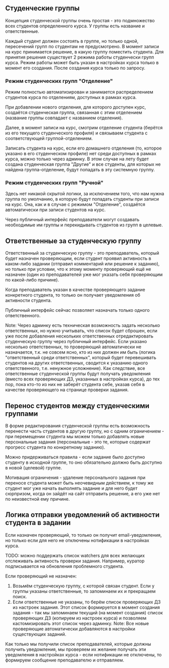 ## Студенческие группы

Концепция студенческой группы очень простая - это подмножество всех студентов определенного курса.
У группы есть название и ответственные.

Каждый студент должен состоять в группе, но только одной, пересечений групп по студентам не предусмотрено.
В момент записи на курс принимается решение, в какую группу поместить студента.
Для принятия решения существует 2 режима работы студенчески групп курса.
Режим работы может быть указан в настройках курса только в момент его создания.
После создания курса только по запросу.

### Режим студенческих групп "Отделение"

Режим полностью автоматизирован и занимается распределением студентов курса по отделениям, доступных в рамках курса.

При добавлении нового отделения, для которого доступен курс, создаётся студенческая группа, связанная с этим отделением (название группы совпадает с названием отделения).

Далее, в момент записи на курс, смотрим отделение студента (берётся из его текущего студенческого профиля) и связываем студента с соответствующей группой-отделением.

Записать студента на курс, если его домашнего отделения (то, которое указано в его студенческом профиле) нет среди доступных в рамках курса, можно только через админку. В этом случае на лету будет создана студенческая группа "Другие" и все студенты, для которых не найдена группа-отделение, будут попадать в эту системную группу.

### Режим студенческих групп "Ручной"

Здесь нет никакой скрытой логики, за исключением того, что нам нужна группа по умолчанию, в которую будут попадать студенты при записи на курс.
Она, как и в случае с режимом "Отделение", создаётся автоматически при записи студентов на курс.

Через публичный интерфейс преподаватели могут создавать необходимые им группы и перекидывать студентов из групп в целевые.

## Ответственные за студенческую группу

Ответственный за студенческую группу - это преподаватель, который будет назначен проверяющим, если студент проявил активность в каком-либо задании (отправил комментарий или решение к заданию), но только при условии, что к этому моменту проверяющий ещё не назначен (один из преподавателей уже мог указать себя проверяющим по какой-либо причине).

Когда преподаватель указан в качестве проверяющего задание конкретного студента, то только он получает уведомления об активности студента.

Публичный интерфейс сейчас позволяет назначать только одного ответственного.

Note: Через админку есть техническая возможность задать несколько ответственных, но нужно учитывать, что список будет сброшен, 
если уже после добавления нескольких ответственных отредактировать студенческую группу через публичный интерфейс.
Если указано несколько ответственных, то проверяющий автоматически не назначается, т.к. не совсем ясно, кто из них должен им быть (логика "ответственный среди ответственных", который будет перевешивать студентов на других ответственных, сводится к указанию одного ответственного, т.е. ненужное усложнение).
Как следствие, все ответственные студенческой группы будут получать уведомления (вместо всех проверяющих ДЗ, указанных в настройках курса), до тех пор, пока кто-то из них не заберёт студента себе, указав себя в качестве проверяющего на странице проверки задания.

## Перенос студентов между студенческими группами

В форме редактирования студенческой группы есть возможность перенести часть студентов в другую группу, но с одним ограничением - 
при перемещении студента мы можем только добавлять новые персональные задания (персональные - это те, которые содержат прогресс студента по конкретному заданию).

Можно придерживаться правила - если задание было доступно студенту в исходной группе, то оно обязательно должно быть доступно в новой (целевой) группе.

Мотивация ограничения - удаление персонального задания при переносе студента может быть неочевидным действием, к тому же студент мог уже начать 
выполнять задание и для него будет сюрпризом, когда он зайдёт на сайт отправить решение, а его уже нет по неизвестной ему причине.

## Логика отправки уведомлений об активности студента в задании

Если назначен проверяющий, то только он получит email-уведомления, но только если для него не отключены нотификации в настройках курса.

TODO: можно поддержать список watchers для всех желающих отслеживать активность проверки задания.
Например, куратор подписывается на обновления проблемного студента.

Если проверяющий не назначен:

1. Возьмём студенческую группу, с которой связан студент. Если у группы указаны ответственные, то запоминаем их и прекращаем поиск.
2. Если ответственные не указаны, то берём список проверяющих ДЗ из настроек задания.
   Этот список формируется в момент создания задания - так мы запоминаем текущий (на момент создания) список проверяющих ДЗ (копируем из настроек курса) и позволяем кастомизировать этот список через админку.
   Note: Все новые проверяющие автоматически добавляются в настройки существующих заданий.

Как только мы получили список преподавателей, которые должны получить уведомления, мы проверяем их желание получать эти уведомления в настройках курса - если нотификации не отключены, то формируем сообщение преподавателю и отправляем.
